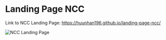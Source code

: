 # Landing Page NCC

Link to NCC Landing Page: https://huunhan196.github.io/landing-page-ncc/

![NCC Landing Page](https://user-images.githubusercontent.com/103923740/221099900-ea49cc94-bbf3-443a-8f8b-2b9c02aa1517.jpeg)
